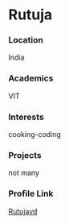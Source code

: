 # Rutuja

### Location

India

### Academics

VIT

### Interests

cooking-coding


### Projects

not many

### Profile Link

[Rutujavd](https://github.com/Rutujavd)